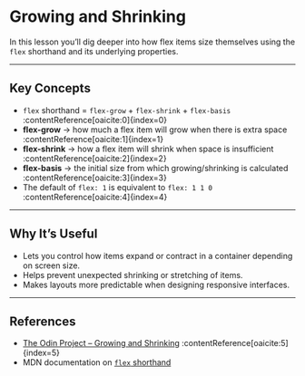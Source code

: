 # Growing and Shrinking

In this lesson you’ll dig deeper into how flex items size themselves using the `flex` shorthand and its underlying properties.

---

## Key Concepts

- `flex` shorthand = `flex-grow` + `flex-shrink` + `flex-basis` :contentReference[oaicite:0]{index=0}  
- **flex-grow** → how much a flex item will grow when there is extra space :contentReference[oaicite:1]{index=1}  
- **flex-shrink** → how a flex item will shrink when space is insufficient :contentReference[oaicite:2]{index=2}  
- **flex-basis** → the initial size from which growing/shrinking is calculated :contentReference[oaicite:3]{index=3}  
- The default of `flex: 1` is equivalent to `flex: 1 1 0` :contentReference[oaicite:4]{index=4}

---

## Why It’s Useful

- Lets you control how items expand or contract in a container depending on screen size.  
- Helps prevent unexpected shrinking or stretching of items.  
- Makes layouts more predictable when designing responsive interfaces.


---

## References

- [The Odin Project – Growing and Shrinking](https://www.theodinproject.com/lessons/foundations-growing-and-shrinking) :contentReference[oaicite:5]{index=5}  
- MDN documentation on [`flex` shorthand](https://developer.mozilla.org/en-US/docs/Web/CSS/flex)  

